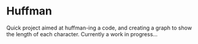 # Huffman

Quick project aimed at huffman-ing a code, and creating a graph to show the length of each character. Currently a work in progress...
